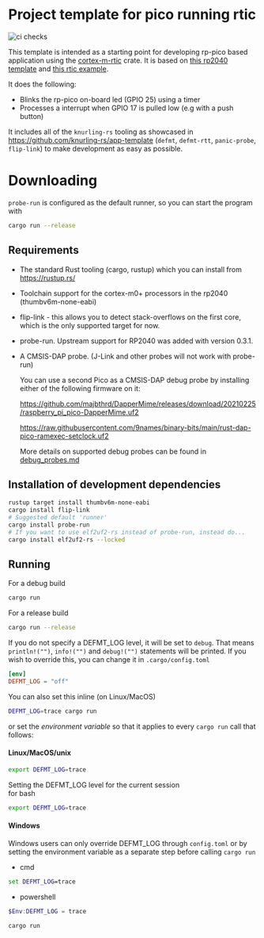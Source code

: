 # Project template for pico running rtic

![ci checks](https://github.com/adoble/pico-rtic-template/actions/workflows/ci_checks.yml/badge.svg)

This template is intended as a starting point for developing rp-pico based application using the [cortex-m-rtic](https://crates.io/crates/cortex-m-rtic) crate. It is based on [this rp2040 template](https://github.com/rp-rs/rp2040-project-template) and [this rtic example](https://github.com/rtic-rs/rtic-examples/blob/master/rtic_v1/rp-pico_local_initilzd_resources/src/main.rs).

It does the following:
- Blinks the rp-pico on-board led (GPIO 25) using a timer
- Processes a interrupt when GPIO 17 is pulled low (e.g with a push button)

It includes all of the `knurling-rs` tooling as showcased in https://github.com/knurling-rs/app-template (`defmt`, `defmt-rtt`, `panic-probe`, `flip-link`) to make development as easy as possible.

# Downloading

`probe-run` is configured as the default runner, so you can start the program with
```sh
cargo run --release
```

## Requirements 
  
- The standard Rust tooling (cargo, rustup) which you can install from https://rustup.rs/

- Toolchain support for the cortex-m0+ processors in the rp2040 (thumbv6m-none-eabi)

- flip-link - this allows you to detect stack-overflows on the first core, which is the only supported target for now.

- probe-run. Upstream support for RP2040 was added with version 0.3.1.

- A CMSIS-DAP probe. (J-Link and other probes will not work with probe-run)

  You can use a second Pico as a CMSIS-DAP debug probe by installing either of the following firmware on it:

  https://github.com/majbthrd/DapperMime/releases/download/20210225/raspberry_pi_pico-DapperMime.uf2

  https://raw.githubusercontent.com/9names/binary-bits/main/rust-dap-pico-ramexec-setclock.uf2

  More details on supported debug probes can be found in [debug_probes.md](debug_probes.md)


## Installation of development dependencies 

```sh
rustup target install thumbv6m-none-eabi
cargo install flip-link
# Suggested default 'runner'
cargo install probe-run
# If you want to use elf2uf2-rs instead of probe-run, instead do...
cargo install elf2uf2-rs --locked
```

## Running
  
For a debug build
```sh
cargo run
```
For a release build
```sh
cargo run --release
```

If you do not specify a DEFMT_LOG level, it will be set to `debug`.
That means `println!("")`, `info!("")` and `debug!("")` statements will be printed.
If you wish to override this, you can change it in `.cargo/config.toml` 
```toml
[env]
DEFMT_LOG = "off"
```
You can also set this inline (on Linux/MacOS)  
```sh
DEFMT_LOG=trace cargo run
```

or set the _environment variable_ so that it applies to every `cargo run` call that follows:
#### Linux/MacOS/unix
```sh
export DEFMT_LOG=trace
```

Setting the DEFMT_LOG level for the current session  
for bash
```sh
export DEFMT_LOG=trace
```

#### Windows
Windows users can only override DEFMT_LOG through `config.toml`
or by setting the environment variable as a separate step before calling `cargo run`
- cmd
```cmd
set DEFMT_LOG=trace
```
- powershell
```ps1
$Env:DEFMT_LOG = trace
```

```cmd
cargo run
```

